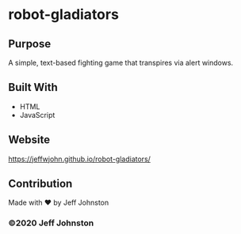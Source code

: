 # robot-gladiators

## Purpose
A simple, text-based fighting game that transpires via alert windows. 

## Built With
* HTML
* JavaScript

## Website
https://jeffwjohn.github.io/robot-gladiators/

## Contribution
Made with ❤️ by Jeff Johnston

### ©️2020 Jeff Johnston
